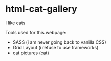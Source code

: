 # html-cat-gallery
I like cats

Tools used for this webpage:
* SASS (i am never going back to vanilla CSS)
* Grid Layout (i refuse to use frameworks)
* cat pictures (cat)